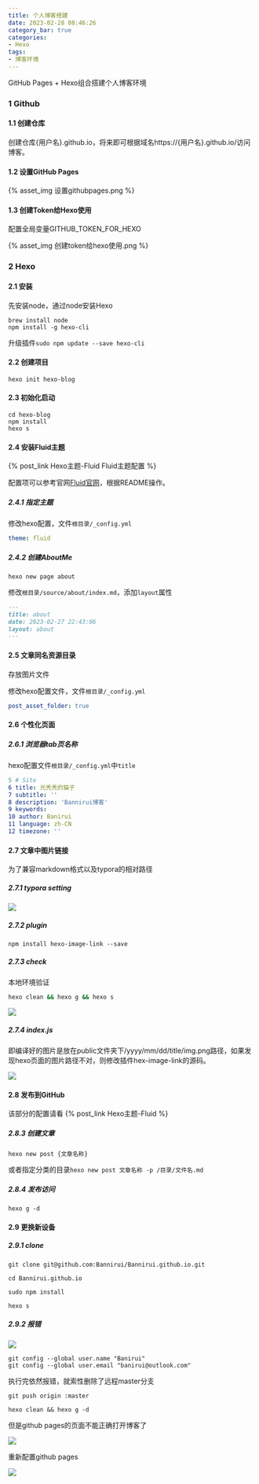 ```yaml
---
title: 个人博客搭建
date: 2023-02-28 08:46:26
category_bar: true
categories:
- Hexo
tags:
- 博客环境
---
```


GitHub Pages + Hexo组合搭建个人博客环境

### 1 Github

#### 1.1 创建仓库

创建仓库{用户名}.github.io，将来即可根据域名https://{用户名}.github.io/访问博客。

#### 1.2 设置GitHub Pages

{% asset_img 设置githubpages.png %}

#### 1.3 创建Token给Hexo使用

配置全局变量GITHUB_TOKEN_FOR_HEXO

{% asset_img 创建token给hexo使用.png %}

### 2 Hexo

#### 2.1 安装

先安装node，通过node安装Hexo

```shell
brew install node
npm install -g hexo-cli
```

升级插件`sudo npm update --save hexo-cli`

#### 2.2 创建项目

```shell
hexo init hexo-blog
```

#### 2.3 初始化启动

```shell
cd hexo-blog
npm install
hexo s
```

#### 2.4 安装Fluid主题

{% post_link Hexo主题-Fluid Fluid主题配置 %}

配置项可以参考官网[Fluid官网](https://github.com/fluid-dev/hexo-theme-fluid)，根据README操作。

##### 2.4.1 指定主题

修改hexo配置，文件`根目录/_config.yml`

```yaml
theme: fluid
```

##### 2.4.2 创建AboutMe

```shell
hexo new page about
```

修改`根目录/source/about/index.md`，添加`layout`属性

```markdown
---
title: about
date: 2023-02-27 22:43:06
layout: about
---
```

#### 2.5 文章同名资源目录

存放图片文件

修改hexo配置文件，文件`根目录/_config.yml`

```yaml
post_asset_folder: true
```

#### 2.6 个性化页面

##### 2.6.1 浏览器tab页名称

hexo配置文件`根目录/_config.yml`中`title`

```yaml
5 # Site
6 title: 光秃秃的猫子
7 subtitle: ''
8 description: 'Bannirui博客'
9 keywords:
10 author: Banirui
11 language: zh-CN
12 timezone: ''
```

#### 2.7 文章中图片链接

为了兼容markdown格式以及typora的相对路径

##### 2.7.1 typora setting

![](个人博客搭建/image-20230724214954727.png)

##### 2.7.2 plugin

```shell
npm install hexo-image-link --save
```

##### 2.7.3 check

本地环境验证

```sh
hexo clean && hexo g && hexo s
```

![](个人博客搭建/image-20230724220948789.png)

##### 2.7.4 index.js

即编译好的图片是放在public文件夹下/yyyy/mm/dd/title/img.png路径，如果发现hexo页面的图片路径不对，则修改插件hex-image-link的源码。

![](个人博客搭建/image-20230724221334912.png)

#### 2.8 发布到GitHub

该部分的配置请看 {% post_link Hexo主题-Fluid %}

##### 2.8.3 创建文章

```shell
hexo new post {文章名称}
```
或者指定分类的目录`hexo new post 文章名称 -p /目录/文件名.md`

##### 2.8.4 发布访问

```shell
hexo g -d
```

#### 2.9 更换新设备

##### 2.9.1 clone

```shell
git clone git@github.com:Bannirui/Bannirui.github.io.git

cd Bannirui.github.io

sudo npm install

hexo s
```

##### 2.9.2 报错

![](个人博客搭建/image-20230801233940886.png)

```shell
git config --global user.name "Banirui"
git config --global user.email "banirui@outlook.com"
```

执行完依然报错，就索性删除了远程master分支

```shell
git push origin :master

hexo clean && hexo g -d
```

但是github pages的页面不能正确打开博客了

![](个人博客搭建/image-20230801234607240.png)


重新配置github pages

![](个人博客搭建/image-20230801235632322.png)